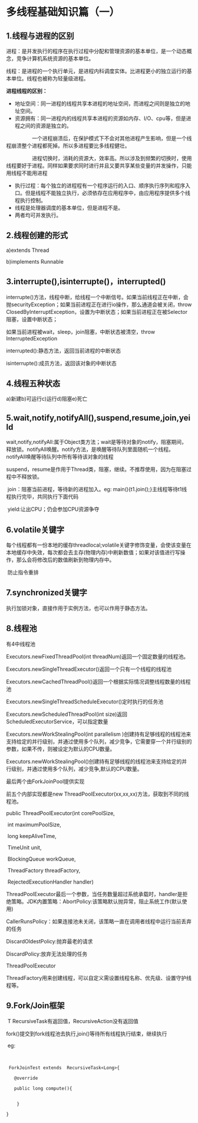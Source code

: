 # 多线程基础知识篇（一）

## 1.线程与进程的区别

进程：是并发执行的程序在执行过程中分配和管理资源的基本单位，是一个动态概念，竞争计算机系统资源的基本单位。

线程：是进程的一个执行单元，是进程内科调度实体。比进程更小的独立运行的基本单位。线程也被称为轻量级进程。

**进程线程的区别：**

- 地址空间：同一进程的线程共享本进程的地址空间，而进程之间则是独立的地址空间。
- 资源拥有：同一进程内的线程共享本进程的资源如内存、I/O、cpu等，但是进程之间的资源是独立的。

　　　　　一个进程崩溃后，在保护模式下不会对其他进程产生影响，但是一个线程崩溃整个进程都死掉。所以多进程要比多线程健壮。

　　　　　进程切换时，消耗的资源大，效率高。所以涉及到频繁的切换时，使用线程要好于进程。同样如果要求同时进行并且又要共享某些变量的并发操作，只能用线程不能用进程

- 执行过程：每个独立的进程程有一个程序运行的入口、顺序执行序列和程序入口。但是线程不能独立执行，必须依存在应用程序中，由应用程序提供多个线程执行控制。
- 线程是处理器调度的基本单位，但是进程不是。
- 两者均可并发执行。

## 2.线程创建的形式

   a)extends Thread

   b)implements Runnable

## 3.interrupte(),isinterrupte()，interrupted()

   interrupte()方法，线程中断，给线程一个中断信号。如果当前线程正在中断，会抛securityException；如果当前进程正在进行io操作，那么通道会被关闭，throw ClosedByInterruptException，设置为中断状态；如果当前进程正在被Selector阻塞，设置中断状态；

如果当前进程被wait，sleep，join阻塞，中断状态被清空，throw InterruptedException

interrupted():静态方法，返回当前进程的中断状态

isinterrupte():成员方法，返回该对象的中断状态

## 4.线程五种状态

   a)新建b)可运行c)运行d)阻塞e)死亡

## 5.wait,notify,notifyAll(),suspend,resume,join,yeild

   wait,notify,notifyAll:属于Object类方法；wait是等待对象的notify，阻塞期间，释放锁。notifyAll唤醒。notify方法，是唤醒等待队列里面随机一个线程。notifyAll唤醒等待队列中所有等待该对象的线程

suspend，resume是作用于Thread类，阻塞，继续。不推荐使用，因为在阻塞过程中不释放锁。

​    join：阻塞当前进程，等待新的进程加入。eg:  main(){t1.join();}主线程等待t1线程执行完毕，共同执行下面代码

​    yield:让出CPU；仍会参加CPU资源争夺

## 6.volatile关键字

​    每个线程都有一份本地的缓存threadlocal;volatile关键字修饰变量，会使该变量在本地缓存中失效，每次都会去主存(物理内存)中刷新数值；如果对该值进行写操作，那么会将修改后的数值刷新到物理内存中。

​    防止指令重排

## 7.synchronized关键字

  执行加锁对象，直接作用于实例方法，也可以作用于静态方法。

## 8.线程池

有4中线程池

 Executors.newFixedThreadPool(int threadNum)返回一个固定数量的线程池。

 Executors.newSingleThreadExecutor()返回一个只有一个线程的线程池

Executors.newCachedThreadPool()返回一个根据实际情况调整线程数量的线程池

Executors.newSingleThreadScheduleExecutor()定时执行的任务池

Executors.newScheduledThreadPool(int size)返回ScheduledExecutorService，可以指定数量

Executors.newWorkStealingPool(int parallelism )创建持有足够线程的线程池来支持给定的并行级别，并通过使用多个队列，减少竞争，它需要穿一个并行级别的参数，如果不传，则被设定为默认的CPU数量。

Executors.newWorkStealingPool()创建持有足够线程的线程池来支持给定的并行级别，并通过使用多个队列，减少竞争,默认的CPU数量。

最后两个由ForkJoinPool提供实现

前五个内部实现都是new ThreadPoolExecutor(xx,xx,xx)方法，获取到不同的线程池。

public ThreadPoolExecutor(int corePoolSize,

​                              int maximumPoolSize,

​                              long keepAliveTime,

​                              TimeUnit unit,

​                              BlockingQueue<Runnable> workQueue,

​                              ThreadFactory threadFactory,

​                              RejectedExecutionHandler handler) 

ThreadPoolExecutor最后一个参数，当任务数量超过系统承载时，handler是拒绝策略。JDK内置策略：AbortPolicy:该策略默认抛异常，阻止系统工作(默认使用)

CallerRunsPolicy：如果连接池未关闭，该策略一直在调用者线程中运行当前丢弃的任务

DiscardOldestPolicy:抛弃最老的请求

DiscardPolicy:放弃无法处理的任务

ThreadPoolExecutor



ThreadFactory用来创建线程，可以自定义需设置线程名称、优先级、设置守护线程等。

## 9.Fork/Join框架

​       T  RecursiveTask<T>有返回值，RecursiveAction没有返回值

fork()提交到fork线程池去执行,join()等待所有线程执行结束，继续执行

​        eg:

​     

```
 ForkJoinTest extends  RecursiveTask<Long>{

   @override

   public long compute(){

                
    }

}
```



